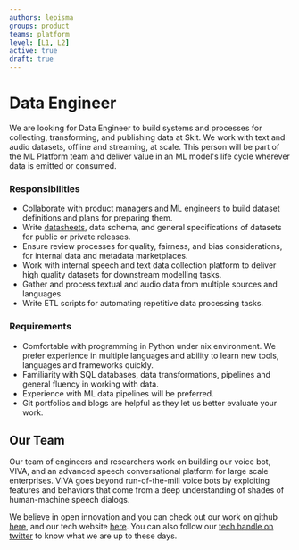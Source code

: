 ```yaml
---
authors: lepisma
groups: product
teams: platform
level: [L1, L2]
active: true
draft: true
---
```


# Data Engineer

We are looking for Data Engineer to build systems and processes for collecting,
transforming, and publishing data at Skit. We work with text and audio datasets,
offline and streaming, at scale. This person will be part of the ML Platform
team and deliver value in an ML model's life cycle wherever data is emitted or
consumed.

### Responsibilities

+ Collaborate with product managers and ML engineers to build dataset
  definitions and plans for preparing them.
+ Write
  [datasheets](https://www.microsoft.com/en-us/research/project/datasheets-for-datasets/),
  data schema, and general specifications of datasets for public or private
  releases.
+ Ensure review processes for quality, fairness, and bias considerations, for
  internal data and metadata marketplaces.
+ Work with internal speech and text data collection platform to deliver high
  quality datasets for downstream modelling tasks.
+ Gather and process textual and audio data from multiple sources and languages.
+ Write ETL scripts for automating repetitive data processing tasks.

### Requirements

+ Comfortable with programming in Python under nix environment. We prefer
  experience in multiple languages and ability to learn new tools, languages and
  frameworks quickly.
+ Familiarity with SQL databases, data transformations, pipelines and general
  fluency in working with data.
+ Experience with ML data pipelines will be preferred.
+ Git portfolios and blogs are helpful as they let us better evaluate your work.

## Our Team

Our team of engineers and researchers work on building our voice bot, VIVA, and
an advanced speech conversational platform for large scale enterprises. VIVA
goes beyond run-of-the-mill voice bots by exploiting features and behaviors that
come from a deep understanding of shades of human-machine speech dialogs.

We believe in open innovation and you can check out our work on github [here](https://github.com/skit-ai), and
our tech website [here](https://tech.skit.ai/). You can also follow our [tech handle on twitter](https://twitter.com/SkitTech/) to know
what we are up to these days.
